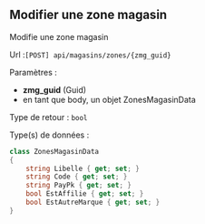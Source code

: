## <span id='editzonemagasin'>Modifier une zone magasin</span>

Modifie une zone magasin

Url :`[POST] api/magasins/zones/{zmg_guid}`

Paramètres : 

- **zmg_guid** (Guid)
- en tant que body, un objet ZonesMagasinData

Type de retour : `bool`

Type(s) de données :

```csharp
class ZonesMagasinData
{
	string Libelle { get; set; }
	string Code { get; set; }
	string PayPk { get; set; }
	bool EstAffilie { get; set; }
	bool EstAutreMarque { get; set; }
}

```
